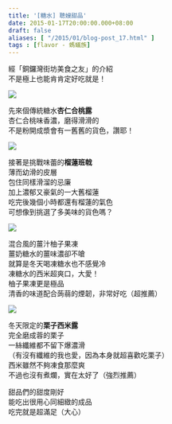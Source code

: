 ```yaml
---
title: '[糖水] 聰嫂甜品'
date: 2015-01-17T20:00:00.000+08:00
draft: false
aliases: [ "/2015/01/blog-post_17.html" ]
tags : [flavor - 螞蟻族]
---
```


經「銅鑼灣街坊美食之友」的介紹  
不是極上也能肯肯定好吃就是！  

![](/images/congsao.jpg)

先來個傳統糖水**杏仁合桃露**  
杏仁合桃味香濃，磨得滑滑的  
不是粉開成漿會有一舊舊的貨色，讚耶！  

![](/images/congsao1.jpg)

接著是挑戰味蕾的**榴蓮班戟**  
薄而幼滑的皮層  
包住同樣滑溜的忌廉  
加上濃郁又豪氣的一大舊榴蓮  
吃完後幾個小時都還有榴蓮的氣色  
可想像到挑選了多美味的貨色嗎？  

![](/images/congsao2.jpg)

混合風的薑汁柚子果凍  
薑奶糖水的薑味濃卻不嗆  
就算是冬天喝凍糖水也不感覺冷  
凍糖水的西米超爽口，大愛！  
柚子果凍更是極品  
清香的味道配合蒟蒻的煙韌，非常好吃（超推薦）  

![](/images/congsao3.jpg)

冬天限定的**栗子西米露**  
完全磨成蓉的栗子  
一絲纖維都不留下爆濃滑  
（有沒有纖維的我也愛，因為本身就超喜歡吃栗子）  
西米雖然不夠凍食那麼爽  
不過也沒有煮爛，實在太好了（強烈推薦）  
  
甜品們的甜度剛好  
能吃出很用心同細緻的成品  
吃完就是超滿足（大心）
